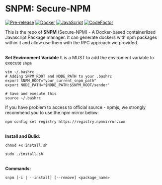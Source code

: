<!--
 * @Author: Carl Tan
 * @Date: 2024-08-04 19:33:10
 * @LastEditors: Carl Tan
 * @LastEditTime: 2024-08-04 19:33:26
-->
# SNPM: Secure-NPM

[![Pre-release](https://img.shields.io/badge/Version-Pre--release-FFCCCF)](#) 
[![Docker](https://img.shields.io/badge/Docker-2496ED.svg)](https://www.docker.com/) 
[![JavaScript](https://img.shields.io/badge/JavaScript-F7DF1E.svg)](https://developer.mozilla.org/en-US/docs/Web/JavaScript)
[![CodeFactor](https://www.codefactor.io/repository/github/creammilky/snpm/badge)](https://www.codefactor.io/repository/github/creammilky/snpm)

This is the repo of **SNPM** (Secure-NPM) - A Docker-based containerlized Javascript Package manager. It can generate dockers with npm packages within it and allow use them with the RPC approach we provided.

\
**Set Environment Variable**
It is a MUST to add the enviroment variable to execute `snpm`
```shell
vim ~/.bashrc
# Adding SNPM_ROOT and NODE_PATH to your .bashrc
export SNPM_ROOT="your_current_snpm_path"
export NODE_PATH="$NODE_PATH:$SNPM_ROOT/sender"

# Save and execute this
source ~/.bashrc
```
If you have problem to access to official source - npmjs, we strongly recommend you to use the npm mirror below:
```shell
npm config set registry https://registry.npmmirror.com
```
\
**Install and Bulid:**
```shell
chmod +x install.sh

sudo ./install.sh
```
\
**Commands:**
```shell
snpm [-i | --install] [--remove] <package_name>
```

